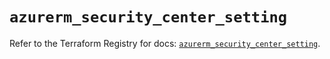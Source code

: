 # `azurerm_security_center_setting`

Refer to the Terraform Registry for docs: [`azurerm_security_center_setting`](https://registry.terraform.io/providers/hashicorp/azurerm/4.11.0/docs/resources/security_center_setting).
